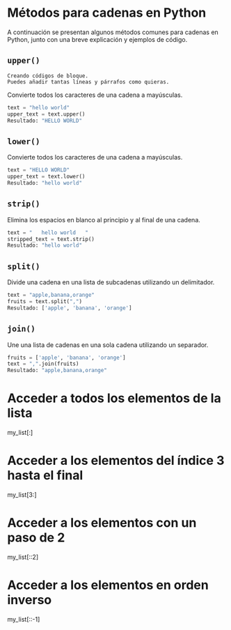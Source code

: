 # Métodos para cadenas en Python

A continuación se presentan algunos métodos comunes para cadenas en Python, junto con una breve explicación y ejemplos de código.

## `upper()`
~~~
Creando códigos de bloque.
Puedes añadir tantas líneas y párrafos como quieras.  
~~~
Convierte todos los caracteres de una cadena a mayúsculas.

```python
text = "hello world"
upper_text = text.upper()
Resultado: "HELLO WORLD"
```


## `lower()`

Convierte todos los caracteres de una cadena a mayúsculas.

```python
text = "HELLO WORLD"
upper_text = text.lower()
Resultado: "hello world"
```
## `strip()`

Elimina los espacios en blanco al principio y al final de una cadena.

```python
text = "   hello world   "
stripped_text = text.strip()
Resultado: "hello world"
```

## `split()`

Divide una cadena en una lista de subcadenas utilizando un delimitador.

```python
text = "apple,banana,orange"
fruits = text.split(",")
Resultado: ['apple', 'banana', 'orange']
```
## `join()`

Une una lista de cadenas en una sola cadena utilizando un separador.

```python
fruits = ['apple', 'banana', 'orange']
text = ",".join(fruits)
Resultado: "apple,banana,orange"
```

# Acceder a todos los elementos de la lista
my_list[:]

# Acceder a los elementos del índice 3 hasta el final
my_list[3:]

# Acceder a los elementos con un paso de 2
my_list[::2]

# Acceder a los elementos en orden inverso
my_list[::-1]